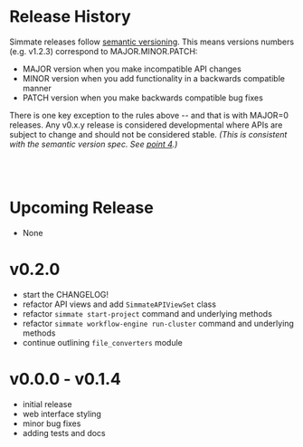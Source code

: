 # Release History

Simmate releases follow [semantic versioning](https://semver.org/). This means versions numbers (e.g. v1.2.3) correspond to MAJOR.MINOR.PATCH:

  - MAJOR version when you make incompatible API changes
  - MINOR version when you add functionality in a backwards compatible manner
  - PATCH version when you make backwards compatible bug fixes

There is one key exception to the rules above -- and that is with MAJOR=0 releases. Any v0.x.y release is considered developmental where APIs are subject to change and should not be considered stable. *(This is consistent with the semantic version spec. See [point 4](https://semver.org/#spec-item-4).)*

</br></br>

# Upcoming Release

- None

# v0.2.0

- start the CHANGELOG!
- refactor API views and add `SimmateAPIViewSet` class
- refactor `simmate start-project` command and underlying methods
- refactor `simmate workflow-engine run-cluster` command and underlying methods
- continue outlining `file_converters` module

# v0.0.0 - v0.1.4
- initial release
- web interface styling
- minor bug fixes
- adding tests and docs
